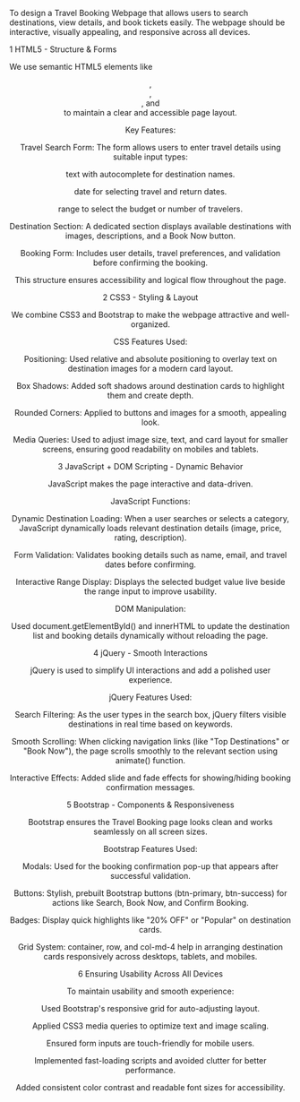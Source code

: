 To design a Travel Booking Webpage that allows users to search destinations, view details, and book tickets easily.
The webpage should be interactive, visually appealing, and responsive across all devices.

1 HTML5 - Structure & Forms

We use semantic HTML5 elements like <header>, <main>, <section>, and <footer> to maintain a clear and accessible page layout.

 Key Features:

Travel Search Form:
The form allows users to enter travel details using suitable input types:

text with autocomplete for destination names.

date for selecting travel and return dates.

range to select the budget or number of travelers.

Destination Section:
A dedicated section displays available destinations with images, descriptions, and a Book Now button.

Booking Form:
Includes user details, travel preferences, and validation before confirming the booking.

This structure ensures accessibility and logical flow throughout the page.

2 CSS3 - Styling & Layout

We combine CSS3 and Bootstrap to make the webpage attractive and well-organized.

 CSS Features Used:

Positioning:
Used relative and absolute positioning to overlay text on destination images for a modern card layout.

Box Shadows:
Added soft shadows around destination cards to highlight them and create depth.

Rounded Corners:
Applied to buttons and images for a smooth, appealing look.

Media Queries:
Used to adjust image size, text, and card layout for smaller screens, ensuring good readability on mobiles and tablets.

3 JavaScript + DOM Scripting - Dynamic Behavior

JavaScript makes the page interactive and data-driven.

 JavaScript Functions:

Dynamic Destination Loading:
When a user searches or selects a category, JavaScript dynamically loads relevant destination details (image, price, rating, description).

Form Validation:
Validates booking details such as name, email, and travel dates before confirming.

Interactive Range Display:
Displays the selected budget value live beside the range input to improve usability.

 DOM Manipulation:

Used document.getElementById() and innerHTML to update the destination list and booking details dynamically without reloading the page.

4 jQuery - Smooth Interactions

jQuery is used to simplify UI interactions and add a polished user experience.

 jQuery Features Used:

Search Filtering:
As the user types in the search box, jQuery filters visible destinations in real time based on keywords.

Smooth Scrolling:
When clicking navigation links (like "Top Destinations" or "Book Now"), the page scrolls smoothly to the relevant section using animate() function.

Interactive Effects:
Added slide and fade effects for showing/hiding booking confirmation messages.

5 Bootstrap - Components & Responsiveness

Bootstrap ensures the Travel Booking page looks clean and works seamlessly on all screen sizes.

 Bootstrap Features Used:

Modals:
Used for the booking confirmation pop-up that appears after successful validation.

Buttons:
Stylish, prebuilt Bootstrap buttons (btn-primary, btn-success) for actions like Search, Book Now, and Confirm Booking.

Badges:
Display quick highlights like "20% OFF" or "Popular" on destination cards.

Grid System:
container, row, and col-md-4 help in arranging destination cards responsively across desktops, tablets, and mobiles.

6 Ensuring Usability Across All Devices

To maintain usability and smooth experience:

Used Bootstrap's responsive grid for auto-adjusting layout.

Applied CSS3 media queries to optimize text and image scaling.

Ensured form inputs are touch-friendly for mobile users.

Implemented fast-loading scripts and avoided clutter for better performance.

Added consistent color contrast and readable font sizes for accessibility.
